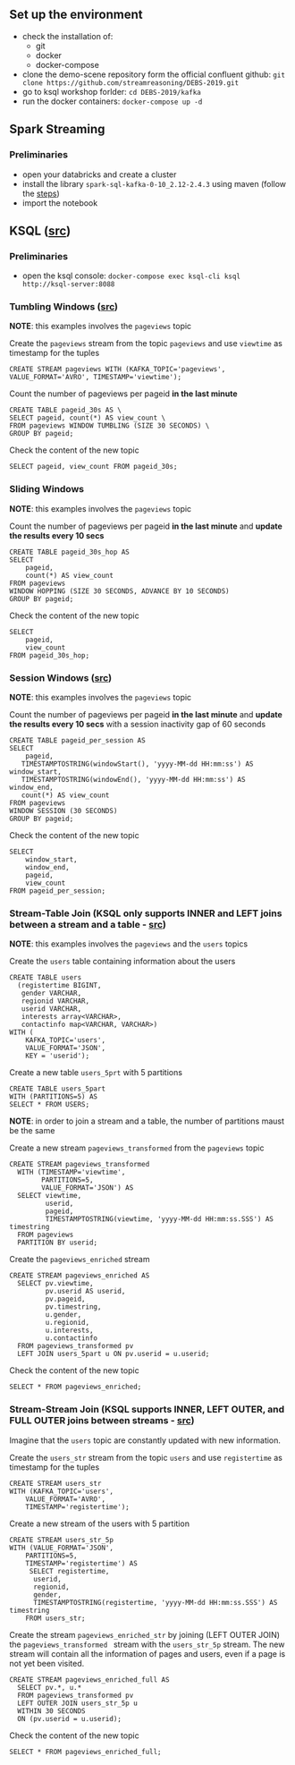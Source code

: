 ## Set up the environment
* check the installation of:
	* git
	* docker
	* docker-compose
* clone the demo-scene repository form the official confluent github: `git clone https://github.com/streamreasoning/DEBS-2019.git`
* go to ksql workshop forlder: `cd DEBS-2019/kafka`
* run the docker containers: `docker-compose up -d`

## Spark Streaming

### Preliminaries
* open your databricks and create a cluster
* install the library `spark-sql-kafka-0-10_2.12-2.4.3` using maven (follow the [steps](https://docs.databricks.com/user-guide/libraries.html#install-a-library-on-a-cluster))
* import the notebook

## KSQL ([src](https://docs.confluent.io/current/ksql/docs/tutorials/examples.html))

### Preliminaries
* open the ksql console: `docker-compose exec ksql-cli ksql http://ksql-server:8088`

### Tumbling Windows ([src](https://www.confluent.io/stream-processing-cookbook/ksql-recipes/detecting-analyzing-suspicious-network-activity))

**NOTE**: this examples involves the `pageviews` topic

Create the `pageviews` stream from the topic `pageviews` and use `viewtime` as timestamp for the tuples

```
CREATE STREAM pageviews WITH (KAFKA_TOPIC='pageviews', VALUE_FORMAT='AVRO', TIMESTAMP='viewtime');
```

Count the number of pageviews per pageid **in the last minute**

```
CREATE TABLE pageid_30s AS \
SELECT pageid, count(*) AS view_count \
FROM pageviews WINDOW TUMBLING (SIZE 30 SECONDS) \
GROUP BY pageid;
```

Check the content of the new topic

```
SELECT pageid, view_count FROM pageid_30s;
```

### Sliding Windows
**NOTE**: this examples involves the `pageviews` topic

Count the number of pageviews per pageid **in the last minute** and **update the results every 10 secs**

```
CREATE TABLE pageid_30s_hop AS
SELECT 
	pageid, 
	count(*) AS view_count
FROM pageviews
WINDOW HOPPING (SIZE 30 SECONDS, ADVANCE BY 10 SECONDS)
GROUP BY pageid;
```

Check the content of the new topic

```
SELECT 
	pageid, 
	view_count 
FROM pageid_30s_hop;
```

### Session Windows ([src](https://www.confluent.io/stream-processing-cookbook/ksql-recipes/using-event-time-from-iot-sensor-readings))

**NOTE**: this examples involves the `pageviews` topic

Count the number of pageviews per pageid **in the last minute** and **update the results every 10 secs** with a session inactivity gap of 60 seconds

```
CREATE TABLE pageid_per_session AS
SELECT 
	pageid,
   TIMESTAMPTOSTRING(windowStart(), 'yyyy-MM-dd HH:mm:ss') AS window_start,
   TIMESTAMPTOSTRING(windowEnd(), 'yyyy-MM-dd HH:mm:ss') AS window_end,    
   count(*) AS view_count
FROM pageviews
WINDOW SESSION (30 SECONDS)
GROUP BY pageid;
```

Check the content of the new topic

```
SELECT
	window_start,
	window_end,
	pageid, 
	view_count 
FROM pageid_per_session;
```

### Stream-Table Join (KSQL only supports INNER and LEFT joins between a stream and a table - [src](https://docs.confluent.io/current/ksql/docs/developer-guide/join-streams-and-tables.html#stream-stream-joinss))

**NOTE**: this examples involves the `pageviews` and the `users` topics

Create the `users` table containing information about the users

```
CREATE TABLE users
  (registertime BIGINT,
   gender VARCHAR,
   regionid VARCHAR,
   userid VARCHAR,
   interests array<VARCHAR>,
   contactinfo map<VARCHAR, VARCHAR>)
WITH (
	KAFKA_TOPIC='users',
    VALUE_FORMAT='JSON',
    KEY = 'userid');
```

Create a new table `users_5prt` with 5 partitions

``` 
CREATE TABLE users_5part
WITH (PARTITIONS=5) AS
SELECT * FROM USERS; 	
```

**NOTE**: in order to join a stream and a table, the number of partitions maust be the same
 
Create a new stream `pageviews_transformed` from the `pageviews` topic

```
CREATE STREAM pageviews_transformed
  WITH (TIMESTAMP='viewtime',
        PARTITIONS=5,
        VALUE_FORMAT='JSON') AS
  SELECT viewtime,
         userid,
         pageid,
         TIMESTAMPTOSTRING(viewtime, 'yyyy-MM-dd HH:mm:ss.SSS') AS timestring
  FROM pageviews
  PARTITION BY userid;
```

Create the `pageviews_enriched` stream


```
CREATE STREAM pageviews_enriched AS
  SELECT pv.viewtime,
         pv.userid AS userid,
         pv.pageid,
         pv.timestring,
         u.gender,
         u.regionid,
         u.interests,
         u.contactinfo
  FROM pageviews_transformed pv
  LEFT JOIN users_5part u ON pv.userid = u.userid;
```

Check the content of the new topic

```
SELECT * FROM pageviews_enriched;
```


### Stream-Stream Join (KSQL supports INNER, LEFT OUTER, and FULL OUTER joins between streams - [src](https://docs.confluent.io/current/ksql/docs/developer-guide/join-streams-and-tables.html#stream-table-joins))

Imagine that the `users` topic are constantly updated with new information.

Create the `users_str` stream from the topic `users` and use `registertime` as timestamp for the tuples

```
CREATE STREAM users_str
WITH (KAFKA_TOPIC='users',
    VALUE_FORMAT='AVRO',
    TIMESTAMP='registertime');
```

Create a new stream of the users with 5 partition

```
CREATE STREAM users_str_5p
WITH (VALUE_FORMAT='JSON',
    PARTITIONS=5,
    TIMESTAMP='registertime') AS 
	 SELECT registertime,
      userid,
      regionid,
      gender,
      TIMESTAMPTOSTRING(registertime, 'yyyy-MM-dd HH:mm:ss.SSS') AS timestring
    FROM users_str;
 ```

Create the stream `pageviews_enriched_str` by joining (LEFT OUTER JOIN)  the `pageviews_transformed ` stream with the `users_str_5p` stream.
The new stream will contain all the information of pages and users, even if a page is not yet been visited.

```
CREATE STREAM pageviews_enriched_full AS
  SELECT pv.*, u.*
  FROM pageviews_transformed pv
  LEFT OUTER JOIN users_str_5p u
  WITHIN 30 SECONDS
  ON (pv.userid = u.userid);                       
```

Check the content of the new topic

```
SELECT * FROM pageviews_enriched_full;
```



